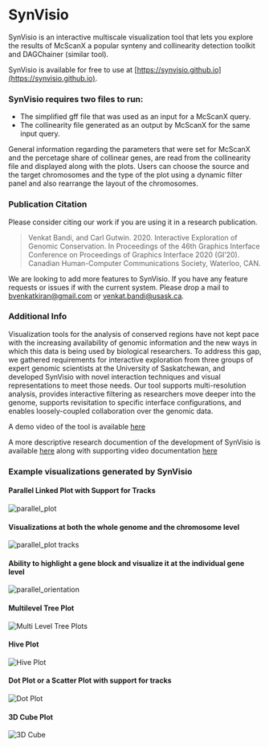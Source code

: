 # SynVisio
SynVisio is an interactive multiscale visualization tool that lets you explore the results of McScanX a popular synteny and collinearity detection toolkit and DAGChainer (similar tool).

SynVisio is available for free to use at [https://synvisio.github.io](https://synvisio.github.io).

### SynVisio requires two files to run:
- The simplified gff file that was used as an input for a McScanX query.
- The collinearity file generated as an output by McScanX for the same input query.

General information regarding the parameters that were set for McScanX and the percetage share of collinear genes, are read from the collinearity file and displayed along with the plots. Users can choose the source and the target chromosomes and the type of the plot using a dynamic filter panel and also rearrange the layout of the chromosomes.

### Publication Citation
Please consider citing our work if you are using it in a research publication.

>Venkat Bandi, and Carl Gutwin. 2020. Interactive Exploration of Genomic Conservation. In Proceedings of the 46th Graphics Interface Conference on Proceedings of Graphics Interface 2020 (GI’20). Canadian Human-Computer Communications Society, Waterloo, CAN.

We are looking to add more features to SynVisio. If you have any feature requests or issues if with the current system. Please drop a mail to bvenkatkiran@gmail.com or venkat.bandi@usask.ca.

### Additional Info
Visualization tools for the analysis of conserved regions have not kept pace with the increasing availability of genomic information and the new ways in which this data is being used by biological researchers. To address this gap, we gathered requirements for interactive exploration from three groups of expert genomic scientists at the University of Saskatchewan, and developed SynVisio with novel interaction techniques and visual representations to meet those needs. Our tool supports multi-resolution analysis, provides interactive filtering as researchers move deeper into the genome, supports revisitation to specific interface configurations, and enables loosely-coupled collaboration over the genomic data.

A demo video of the tool is available [here](https://www.youtube.com/watch?v=83ep_AuMWak)

A more descriptive research documention of the development of SynVisio is available [here](https://openreview.net/pdf?id=7-C5VJWbnI)
along with supporting video documentation [here](https://openreview.net/attachment?id=7-C5VJWbnI&name=supplemental_video)

### Example visualizations generated by SynVisio

#### Parallel Linked Plot with Support for Tracks
![parallel_plot](https://github.com/kiranbandi/synvisio/blob/master/build/assets/img/demo/1.png)

#### Visualizations at both the whole genome and the chromosome level
![parallel_plot tracks](https://github.com/kiranbandi/synvisio/blob/master/build/assets/img/demo/2.png)

#### Ability to highlight a gene block and visualize it at the individual gene level
![parallel_orientation](https://github.com/kiranbandi/synvisio/blob/master/build/assets/img/demo/3.png)

#### Multilevel Tree Plot
![Multi Level Tree Plots](https://github.com/kiranbandi/synvisio/blob/master/build/assets/img/demo/4.png)

#### Hive Plot
![Hive Plot](https://github.com/kiranbandi/synvisio/blob/master/build/assets/img/demo/5.png)

#### Dot Plot or a Scatter Plot with support for tracks
![Dot Plot](https://github.com/kiranbandi/synvisio/blob/master/build/assets/img/demo/6.png)

#### 3D Cube Plot
![3D Cube](https://github.com/kiranbandi/synvisio/blob/master/build/assets/img/demo/7.png)

